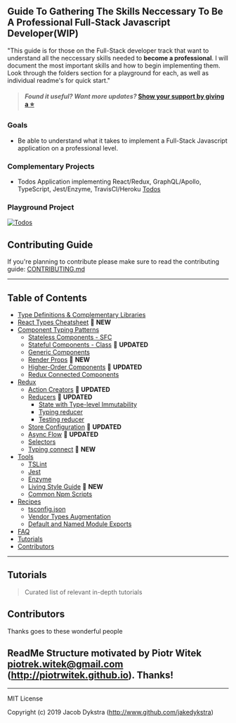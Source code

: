 ## Guide To Gathering The Skills Neccessary To Be A Professional Full-Stack Javascript Developer(WIP)

"This guide is for those on the Full-Stack developer track that want to understand all the neccessary skills needed to **become a professional**. I will document the most important skills and how to begin implementing them. Look through the folders section for a playground for each, as well as individual readme's for quick start."

> #### _Found it useful? Want more updates?_ [**Show your support by giving a :star:**](https://github.com/piotrwitek/react-redux-typescript-patterns/stargazers) 

### Goals
- Be able to understand what it takes to implement a Full-Stack Javascript application on a professional level.

### Complementary Projects
- Todos Application implementing React/Redux, GraphQL/Apollo, TypeScript, Jest/Enzyme, TravisCI/Heroku [Todos](https://github.com/jakedykstra)

### Playground Project
[![Todos](https://app.codeship.com/projects/11eb8c10-d117-0135-6c51-26e28af241d2/status?branch=master)](https://app.codeship.com/projects/262359)

## Contributing Guide
If you're planning to contribute please make sure to read the contributing guide: [CONTRIBUTING.md](/CONTRIBUTING.md)

---

## Table of Contents
- [Type Definitions & Complementary Libraries](#type-definitions--complementary-libraries)
- [React Types Cheatsheet](#react-types-cheatsheet) 🌟 __NEW__
- [Component Typing Patterns](#component-typing-patterns)
  - [Stateless Components - SFC](#stateless-components---sfc)
  - [Stateful Components - Class](#stateful-components---class) 📝 __UPDATED__
  - [Generic Components](#generic-components)
  - [Render Props](#render-props) 🌟 __NEW__
  - [Higher-Order Components](#higher-order-components) 📝 __UPDATED__
  - [Redux Connected Components](#redux-connected-components)
- [Redux](#redux)
  - [Action Creators](#action-creators) 📝 __UPDATED__
  - [Reducers](#reducers) 📝 __UPDATED__
    - [State with Type-level Immutability](#state-with-type-level-immutability)
    - [Typing reducer](#typing-reducer)
    - [Testing reducer](#testing-reducer)
  - [Store Configuration](#store-configuration) 📝 __UPDATED__
  - [Async Flow](#async-flow) 📝 __UPDATED__
  - [Selectors](#selectors)
  - [Typing connect](#typing-connect) 🌟 __NEW__
- [Tools](#tools)
  - [TSLint](#tslint)
  - [Jest](#jest)
  - [Enzyme](#enzyme)
  - [Living Style Guide](#living-style-guide) 🌟 __NEW__
  - [Common Npm Scripts](#common-npm-scripts)
- [Recipes](#recipes)
  - [tsconfig.json](#tsconfigjson)
  - [Vendor Types Augmentation](#vendor-types-augmentation)
  - [Default and Named Module Exports](#default-and-named-module-exports)
- [FAQ](#faq)
- [Tutorials](#tutorials)
- [Contributors](#contributors)

---


## Tutorials
> Curated list of relevant in-depth tutorials

## Contributors

Thanks goes to these wonderful people 

## ReadMe Structure motivated by Piotr Witek <piotrek.witek@gmail.com> (http://piotrwitek.github.io). Thanks!

---

MIT License

Copyright (c) 2019 Jacob Dykstra (http://www.github.com/jakedykstra)
